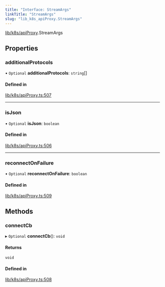 ```yaml
---
title: "Interface: StreamArgs"
linkTitle: "StreamArgs"
slug: "lib_k8s_apiProxy.StreamArgs"
---
```


[lib/k8s/apiProxy](../modules/lib_k8s_apiProxy.md).StreamArgs

## Properties

### additionalProtocols

• `Optional` **additionalProtocols**: `string`[]

#### Defined in

[lib/k8s/apiProxy.ts:507](https://github.com/kinvolk/headlamp/blob/490b989/frontend/src/lib/k8s/apiProxy.ts#L507)

___

### isJson

• `Optional` **isJson**: `boolean`

#### Defined in

[lib/k8s/apiProxy.ts:506](https://github.com/kinvolk/headlamp/blob/490b989/frontend/src/lib/k8s/apiProxy.ts#L506)

___

### reconnectOnFailure

• `Optional` **reconnectOnFailure**: `boolean`

#### Defined in

[lib/k8s/apiProxy.ts:509](https://github.com/kinvolk/headlamp/blob/490b989/frontend/src/lib/k8s/apiProxy.ts#L509)

## Methods

### connectCb

▸ `Optional` **connectCb**(): `void`

#### Returns

`void`

#### Defined in

[lib/k8s/apiProxy.ts:508](https://github.com/kinvolk/headlamp/blob/490b989/frontend/src/lib/k8s/apiProxy.ts#L508)
